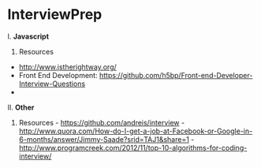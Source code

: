 # InterviewPrep

I. **Javascript**
  1. Resources
  - http://www.jstherightway.org/
  - Front End Development: https://github.com/h5bp/Front-end-Developer-Interview-Questions
  - 

II. **Other**
  1. Resources
    - https://github.com/andreis/interview
    - http://www.quora.com/How-do-I-get-a-job-at-Facebook-or-Google-in-6-months/answer/Jimmy-Saade?srid=TAJ1&share=1
    - http://www.programcreek.com/2012/11/top-10-algorithms-for-coding-interview/
